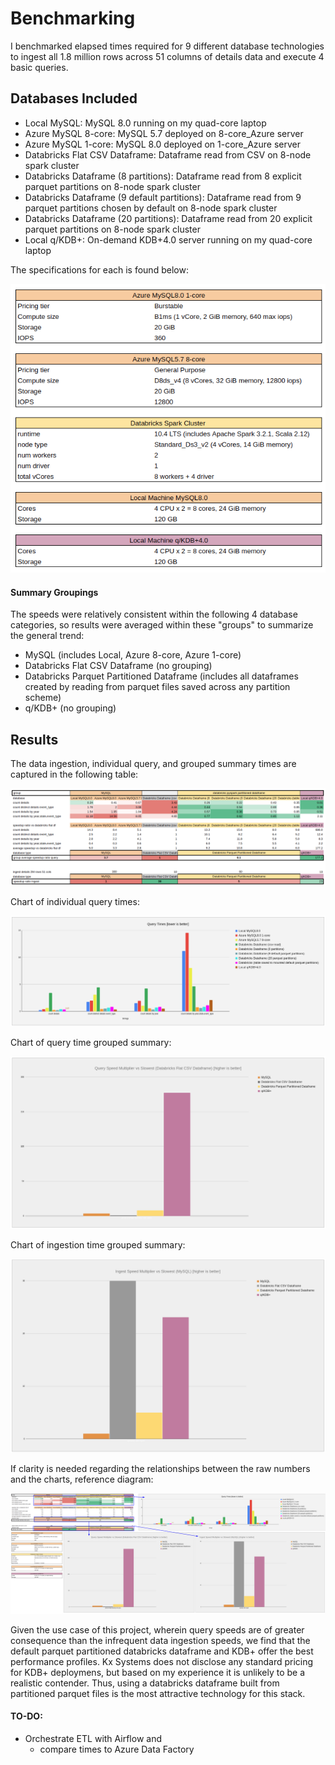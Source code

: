 # Benchmarking

I benchmarked elapsed times required for 9 different database technologies to ingest all 1.8 million rows across 51 columns of details data and execute 4 basic queries.

## Databases Included

 - Local MySQL: MySQL 8.0 running on my quad-core laptop  
 - Azure MySQL 8-core: MySQL 5.7 deployed on 8-core_Azure server  
 - Azure MySQL 1-core: MySQL 8.0 deployed on 1-core_Azure server  
 - Databricks Flat CSV Dataframe: Dataframe read from CSV on 8-node spark cluster  
 - Databricks Dataframe (8 partitions): Dataframe read from 8 explicit parquet partitions on 8-node spark cluster  
 - Databricks Dataframe (9 default partitions): Dataframe read from 9 parquet partitions chosen by default on 8-node spark cluster  
 - Databricks Dataframe (20 partitions): Dataframe read from 20 explicit parquet partitions on 8-node spark cluster  
 - Local q/KDB+: On-demand KDB+4.0 server running on my quad-core laptop  

The specifications for each is found below:

![alt text](https://github.com/conner-mcnicholas/StormEventsDB/blob/main/benchmarking/imgs/chart_db_specs.png?raw=true)  

#### Summary Groupings

The speeds were relatively consistent within the following 4 database categories, so results were averaged within these "groups" to summarize the general trend:

 - MySQL (includes Local, Azure 8-core, Azure 1-core)  
 - Databricks Flat CSV Dataframe (no grouping)  
 - Databricks Parquet Partitioned Dataframe (includes all dataframes created by reading from parquet files saved across any partition scheme)  
 - q/KDB+ (no grouping)  

## Results

The data ingestion, individual query, and grouped summary times are captured in the following table:

 ![alt text](https://github.com/conner-mcnicholas/StormEventsDB/blob/main/benchmarking/imgs/charts_numbers.png?raw=true)

Chart of individual query times:  

 ![alt text](https://github.com/conner-mcnicholas/StormEventsDB/blob/main/benchmarking/imgs/chartquery.png?raw=true)

Chart of query time grouped summary:  

![alt text](https://github.com/conner-mcnicholas/StormEventsDB/blob/main/benchmarking/imgs/chartqueryspeed.png?raw=true)

Chart of ingestion time grouped summary:

![alt text](https://github.com/conner-mcnicholas/StormEventsDB/blob/main/benchmarking/imgs/chartingestspeed.png?raw=true)

If clarity is needed regarding the relationships between the raw numbers and the charts, reference diagram:

![alt text](https://github.com/conner-mcnicholas/StormEventsDB/blob/main/benchmarking/imgs/charts_annotated.png?raw=true)


Given the use case of this project, wherein query speeds are of greater consequence than the infrequent data ingestion speeds, we find that the default
parquet partitioned databricks dataframe and KDB+ offer the best performance profiles.  Kx Systems does not disclose any standard pricing for KDB+ deploymens, but based on my experience it is unlikely to be a realistic contender.  Thus, using a databricks dataframe built from partitioned parquet files is the most attractive technology for this stack.

#### TO-DO:

 - Orchestrate ETL with Airflow and
    - compare times to Azure Data Factory
